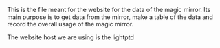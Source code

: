 This is the file meant for the website for the data of the magic mirror.
Its main purpose is to get data from the mirror, make a table of the data and
record the overall usage of the magic mirror.

The website host we are using is the lightptd
